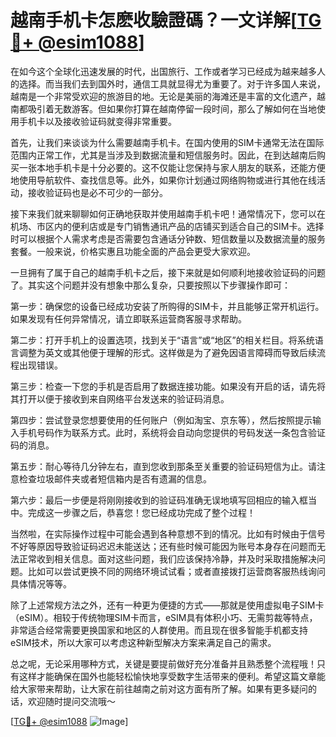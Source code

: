 # 越南手机卡怎麽收驗證碼？一文详解[[TG💪+ @esim1088](https://t.me/s/esim1088)]

在如今这个全球化迅速发展的时代，出国旅行、工作或者学习已经成为越来越多人的选择。而当我们去到国外时，通信工具就显得尤为重要了。对于许多国人来说，越南是一个非常受欢迎的旅游目的地。无论是美丽的海滩还是丰富的文化遗产，越南都吸引着无数游客。但如果你打算在越南停留一段时间，那么了解如何在当地使用手机卡以及接收验证码就变得非常重要。

首先，让我们来谈谈为什么需要越南手机卡。在国内使用的SIM卡通常无法在国际范围内正常工作，尤其是当涉及到数据流量和短信服务时。因此，在到达越南后购买一张本地手机卡是十分必要的。这不仅能让您保持与家人朋友的联系，还能方便地使用导航软件、查找信息等。此外，如果你计划通过网络购物或进行其他在线活动，接收验证码也是必不可少的一部分。

接下来我们就来聊聊如何正确地获取并使用越南手机卡吧！通常情况下，您可以在机场、市区内的便利店或是专门销售通讯产品的店铺买到适合自己的SIM卡。选择时可以根据个人需求考虑是否需要包含通话分钟数、短信数量以及数据流量的服务套餐。一般来说，价格实惠且功能全面的产品会更受大家欢迎。

一旦拥有了属于自己的越南手机卡之后，接下来就是如何顺利地接收验证码的问题了。其实这个问题并没有想象中那么复杂，只要按照以下步骤操作即可：

第一步：确保您的设备已经成功安装了所购得的SIM卡，并且能够正常开机运行。如果发现有任何异常情况，请立即联系运营商客服寻求帮助。

第二步：打开手机上的设置选项，找到关于“语言”或“地区”的相关栏目。将系统语言调整为英文或其他便于理解的形式。这样做是为了避免因语言障碍而导致后续流程出现错误。

第三步：检查一下您的手机是否启用了数据连接功能。如果没有开启的话，请先将其打开以便于接收到来自网络平台发送来的验证码消息。

第四步：尝试登录您想要使用的任何账户（例如淘宝、京东等），然后按照提示输入手机号码作为联系方式。此时，系统将会自动向您提供的号码发送一条包含验证码的消息。

第五步：耐心等待几分钟左右，直到您收到那条至关重要的验证码短信为止。请注意检查垃圾邮件夹或者短信箱内是否有遗漏的信息。

第六步：最后一步便是将刚刚接收到的验证码准确无误地填写回相应的输入框当中。完成这一步骤之后，恭喜您！您已经成功完成了整个过程！

当然啦，在实际操作过程中可能会遇到各种意想不到的情况。比如有时候由于信号不好等原因导致验证码迟迟未能送达；还有些时候可能因为账号本身存在问题而无法正常收到相关信息。面对这些问题，我们应该保持冷静，并及时采取措施解决问题。比如可以尝试更换不同的网络环境试试看；或者直接拨打运营商客服热线询问具体情况等等。

除了上述常规方法之外，还有一种更为便捷的方式——那就是使用虚拟电子SIM卡（eSIM）。相较于传统物理SIM卡而言，eSIM具有体积小巧、无需剪裁等特点，非常适合经常需要更换国家和地区的人群使用。而且现在很多智能手机都支持eSIM技术，所以大家可以考虑这种新型解决方案来满足自己的需求。

总之呢，无论采用哪种方式，关键是要提前做好充分准备并且熟悉整个流程哦！只有这样才能确保在国外也能轻松愉快地享受数字生活带来的便利。希望这篇文章能给大家带来帮助，让大家在前往越南之前对这方面有所了解。如果有更多疑问的话，欢迎随时提问交流哦～

[[TG💪+ @esim1088](https://t.me/s/esim1088) ![Image](https://i.postimg.cc/4NQfJmqS/Snipaste-2025-05-13-00-14-12.png)]